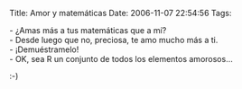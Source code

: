 Title: Amor y matemáticas
Date: 2006-11-07 22:54:56
Tags: 

<p>- ¿Amas más a tus matemáticas que a mí?<br/>
- Desde luego que no, preciosa, te amo mucho más a ti.<br/>
- ¡Demuéstramelo!<br/>
- OK, sea R un conjunto de todos los elementos amorosos&#8230;</p>

<p>:-)</p>
